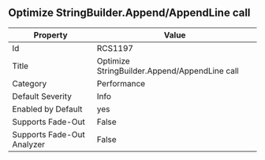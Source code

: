 ## Optimize StringBuilder\.Append/AppendLine call

Property | Value
--- | --- 
Id | RCS1197
Title | Optimize StringBuilder\.Append/AppendLine call
Category | Performance
Default Severity | Info
Enabled by Default | yes
Supports Fade-Out | False
Supports Fade-Out Analyzer | False
